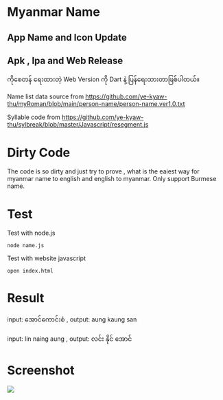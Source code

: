 # Myanmar Name

## App Name and Icon Update

## Apk , Ipa and Web Release


ကိုစေတန် ရေးထားတဲ့ Web Version ကို Dart နဲ့ ပြန်ရေးထားတာဖြစ်ပါတယ်။



Name list data source from https://github.com/ye-kyaw-thu/myRoman/blob/main/person-name/person-name.ver1.0.txt

Syllable code from https://github.com/ye-kyaw-thu/sylbreak/blob/master/Javascript/resegment.js

# Dirty Code

The code is so dirty and just try to prove , what is the eaiest way for myanmar name to english and english to myanmar. Only support Burmese name.

# Test

Test with node.js

```
node name.js
```

Test with website javascript

```
open index.html
```

# Result

input: အောင်ကောင်းစံ , output: aung kaung san

input: lin naing aung , output: လင်း နိုင် အောင်

# Screenshot

![](./screen.png)